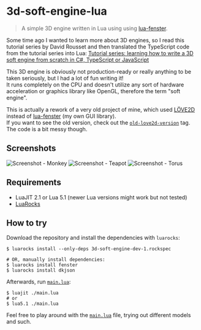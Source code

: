 # 3d-soft-engine-lua

> A simple 3D engine written in Lua using
> using [lua-fenster](https://github.com/jonasgeiler/lua-fenster).

Some time ago I wanted to learn more about 3D engines, so I read this tutorial
series by David Rousset and then translated the TypeScript code from the
tutorial series into Lua:
[Tutorial series: learning how to write a 3D soft engine from scratch in C#, TypeScript or JavaScript](https://www.davrous.com/2013/06/13/tutorial-series-learning-how-to-write-a-3d-soft-engine-from-scratch-in-c-typescript-or-javascript/)

This 3D engine is obviously not production-ready or really anything to be taken
seriously, but I had a lot of fun writing it!  
It runs completely on the CPU and doesn't utilize any sort of hardware
acceleration or graphics library like OpenGL, therefore the term "soft engine".

This is actually a rework of a very old project of mine, which used
[LÖVE2D](https://love2d.org/) instead of
[lua-fenster](https://github.com/jonasgeiler/lua-fenster) (my own GUI library).  
If you want to see the old version, check out the
[`old-love2d-version`](https://github.com/jonasgeiler/3d-soft-engine-lua/tree/old-love2d-version)
tag.  
The code is a bit messy though.

## Screenshots

![Screenshot - Monkey](https://github.com/jonasgeiler/3d-soft-engine-lua/assets/10259118/20ba15aa-7e18-4a91-abb3-a485d3b83396)
![Screenshot - Teapot](https://github.com/jonasgeiler/3d-soft-engine-lua/assets/10259118/44c0f02f-049e-4c3c-978b-12b9f6df1c68)
![Screenshot - Torus](https://github.com/jonasgeiler/3d-soft-engine-lua/assets/10259118/dfff8735-3f32-4b61-a0f3-0897d64c9dad)

## Requirements

- LuaJIT 2.1 or Lua 5.1 (newer Lua versions might work but not tested)
- [LuaRocks](https://luarocks.org/)

## How to try

Download the repository and install the dependencies with `luarocks`:

```shell
$ luarocks install --only-deps 3d-soft-engine-dev-1.rockspec

# OR, manually install dependencies:
$ luarocks install fenster
$ luarocks install dkjson
```

Afterwards, run [`main.lua`](./main.lua):

```shell
$ luajit ./main.lua
# or
$ lua5.1 ./main.lua
```

Feel free to play around with the [`main.lua`](./main.lua) file,
trying out different models and such.
